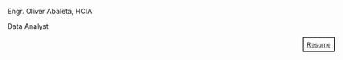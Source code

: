 <style>
  .name {
    font-stize: 30px;
    font-style: Algerian;
    margin-left: 400px;
  }
  
  .resume {
    background-color: white;
    color: gray;
    height: 30px;
    border-radius 12px;
    cursor: pointer;
    margin-left: 600px
  }
</style>

<p clcass = "name">
  Engr. Oliver Abaleta, HCIA
</p>

<p class = "profession">
  Data Analyst
</p>

<button class = "resume">
  <a href = "https://drive.google.com/file/d/1p80sXrPdXWD4l8yzWe7ga8KgPFQp7z-G/view?usp=share_link" 
     target = "_blank"> Resume
  </a>
</button>
